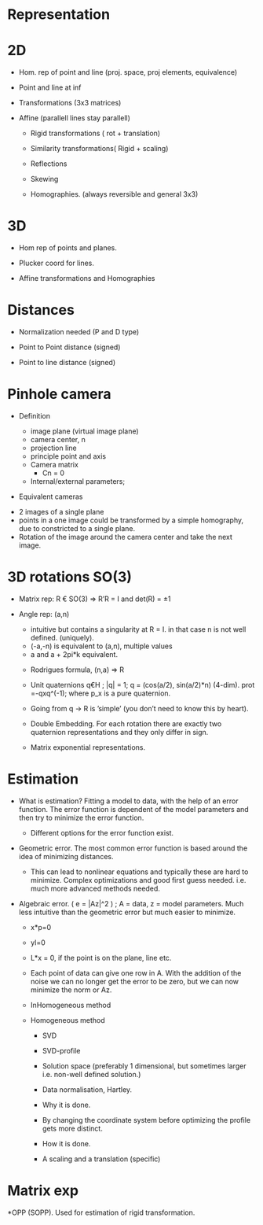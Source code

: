 Representation
===

2D
==

* Hom. rep of point and line (proj. space, proj elements, equivalence)

* Point and line at inf

* Transformations (3x3 matrices)
* Affine (parallell lines stay parallell)
	- Rigid transformations ( rot + translation)
	- Similarity transformations( Rigid + scaling)
	- Reflections
	- Skewing


  - Homographies. (always reversible and general 3x3)

3D
==

* Hom rep of points and planes.

* Plucker coord for lines.

* Affine transformations and Homographies

Distances
==

* Normalization needed (P and D type)

* Point to Point distance (signed)

* Point to line distance (signed)

Pinhole camera
==

* Definition
  - image plane (virtual image plane)
  - camera center, n
  - projection line
  - principle point and axis
  - Camera matrix
  	- Cn = 0
  - Internal/external parameters;

* Equivalent cameras
 - 2 images of a single plane
 - points in a one image could be transformed by a simple homography, due to constricted to a single plane. 
 - Rotation of the image around the camera center and take the next image.

3D rotations SO(3)
==
  
 - Matrix rep: R € SO(3) => R’R = I and det(R) = ±1
   
 - Angle rep: (a,n)

	* intuitive but contains a singularity at R = I.
	in that case n is not well defined. (uniquely). 
	* (-a,-n) is equivalent to (a,n), multiple values
	* a and a + 2pi*k equivalent. 
	
   - Rodrigues formula, (n,a) => R 
   
   - Unit quaternions q€H ; |q| = 1; q = (cos(a/2), sin(a/2)*n) (4-dim). 
	prot =-qxq^(-1);  where p_x is a pure quaternion. 
   	- Going from q -> R is ’simple’ (you don’t need to know this by heart).
   	- Double Embedding. For each rotation there are exactly two quaternion
		representations and they only differ in sign.

   - Matrix exponential representations.


Estimation
===

* What is estimation? Fitting a model to data, with the help of an error function.
	The error function is dependent of the model parameters and then try
	to minimize the error function.

	- Different options for the error function exist.

* Geometric error. 
	The most common error function is based around the idea of minimizing distances.

	- This can lead to nonlinear equations and typically these are hard to
	  minimize. Complex optimizations and good first guess needed. i.e. much more 		  advanced methods needed.

* Algebraic error. ( e = |Az|^2 ) ; A = data, z = model parameters. 
	Much less intuitive than the geometric error but much easier to minimize. 

	 - x*p=0 
	 - yl=0 
	 - L*x = 0, if the point is on the plane, line etc.
	 
	 - Each point of data can give one row in A. With the addition of the noise
	  we can no longer get the error to be zero, but we can now minimize the norm
	  or Az. 

	* InHomogeneous method
	
	* Homogeneous method
	
		- SVD
		- SVD-profile
		- Solution space (preferably 1 dimensional, but sometimes larger i.e. non-well defined solution.)
		- Data normalisation, Hartley.
		
		- Why it is done.
		- By changing the coordinate system before optimizing the profile gets more distinct.
		- How it is done. 
		- A scaling and a translation (specific)

Matrix exp 
==

*OPP (SOPP). 
	Used for estimation of rigid transformation.

  

	  
